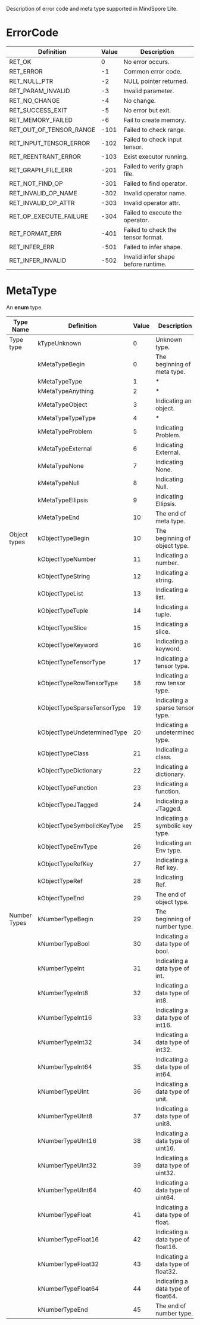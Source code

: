 Description of error code and meta type supported in MindSpore Lite.

# ErrorCode

| Definition  | Value | Description |
| ---  | --- | --- |
| RET_OK | 0 | No error occurs. | 
| RET_ERROR | -1 | Common error code. | 
| RET_NULL_PTR | -2 | NULL pointer returned. |
| RET_PARAM_INVALID | -3 | Invalid parameter. |
| RET_NO_CHANGE | -4 | No change. | 
| RET_SUCCESS_EXIT | -5 | No error but exit. | 
| RET_MEMORY_FAILED | -6 | Fail to create memory. | 
| RET_OUT_OF_TENSOR_RANGE | -101 | Failed to check range. | 
| RET_INPUT_TENSOR_ERROR | -102 | Failed to check input tensor. | 
| RET_REENTRANT_ERROR | -103 | Exist executor running. | 
| RET_GRAPH_FILE_ERR | -201 | Failed to verify graph file. | 
| RET_NOT_FIND_OP | -301 | Failed to find operator. | 
| RET_INVALID_OP_NAME | -302 | Invalid operator name. | 
| RET_INVALID_OP_ATTR | -303 | Invalid operator attr. | 
| RET_OP_EXECUTE_FAILURE | -304 | Failed to execute the operator. | 
| RET_FORMAT_ERR | -401 | Failed to check the tensor format. | 
| RET_INFER_ERR | -501 | Failed to infer shape. | 
| RET_INFER_INVALID | -502 | Invalid infer shape before runtime. | 

# MetaType
An **enum** type.

| Type Name | Definition | Value | Description |
| --- | --- | --- | --- |
| Type type |kTypeUnknown| 0 | Unknown type. |
|  |kMetaTypeBegin| 0 | The beginning of meta type. |
|  |kMetaTypeType | 1 | * |
|  |kMetaTypeAnything| 2 | * |
|  |kMetaTypeObject| 3 | Indicating an object. |
|  |kMetaTypeTypeType| 4 | * | 
|  |kMetaTypeProblem| 5 | Indicating Problem. |
|  |kMetaTypeExternal| 6 | Indicating External. |
|  |kMetaTypeNone| 7 | Indicating None. |
|  |kMetaTypeNull| 8 | Indicating Null. |
|  |kMetaTypeEllipsis| 9 | Indicating Ellipsis. |
|  |kMetaTypeEnd| 10 | The end of meta type. |
| Object types |kObjectTypeBegin| 10 | The beginning of object type. |
|  |kObjectTypeNumber| 11 | Indicating a number. |
|  |kObjectTypeString| 12 | Indicating a string. |
|  |kObjectTypeList| 13 | Indicating a list. |
|  |kObjectTypeTuple| 14 | Indicating a tuple. |
|  |kObjectTypeSlice| 15 | Indicating a slice. |
|  |kObjectTypeKeyword| 16 | Indicating a keyword. |
|  |kObjectTypeTensorType| 17 | Indicating a tensor type. |
|  |kObjectTypeRowTensorType| 18 | Indicating a row tensor type. |
|  |kObjectTypeSparseTensorType| 19 | Indicating a sparse tensor type. |
|  |kObjectTypeUndeterminedType| 20 | Indicating a undetermined type. |
|  |kObjectTypeClass| 21 | Indicating a class. |
|  |kObjectTypeDictionary| 22 | Indicating a dictionary. |
|  |kObjectTypeFunction| 23 | Indicating a function. |
|  |kObjectTypeJTagged| 24 | Indicating a JTagged. |
|  |kObjectTypeSymbolicKeyType| 25 | Indicating a symbolic key type.|
|  |kObjectTypeEnvType| 26 | Indicating an Env type.|
|  |kObjectTypeRefKey| 27 | Indicating a Ref key. |
|  |kObjectTypeRef| 28 | Indicating Ref. |
|  |kObjectTypeEnd| 29 | The end of object type. |
| Number Types |kNumberTypeBegin| 29 | The beginning of number type. |
|  |kNumberTypeBool| 30 | Indicating a data type of bool. |
|  |kNumberTypeInt| 31 | Indicating a data type of int. |
|  |kNumberTypeInt8| 32 | Indicating a data type of int8. |
|  |kNumberTypeInt16| 33 | Indicating a data type of int16. |
|  |kNumberTypeInt32| 34 | Indicating a data type of int32. |
|  |kNumberTypeInt64| 35 | Indicating a data type of int64. |
|  |kNumberTypeUInt| 36 | Indicating a data type of unit. |
|  |kNumberTypeUInt8| 37 | Indicating a data type of unit8. |
|  |kNumberTypeUInt16| 38 | Indicating a data type of uint16. |
|  |kNumberTypeUInt32| 39 | Indicating a data type of uint32. |
|  |kNumberTypeUInt64| 40 | Indicating a data type of uint64. |
|  |kNumberTypeFloat| 41 | Indicating a data type of float. |
|  |kNumberTypeFloat16| 42 | Indicating a data type of float16. |
|  |kNumberTypeFloat32| 43 | Indicating a data type of float32. |
|  |kNumberTypeFloat64| 44 | Indicating a data type of float64.|
|  |kNumberTypeEnd| 45 | The end of number type. |